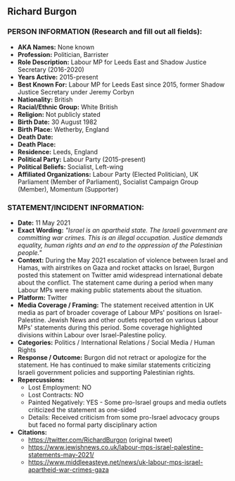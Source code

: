 ## Richard Burgon

### PERSON INFORMATION (Research and fill out all fields):
- **AKA Names:** None known
- **Profession:** Politician, Barrister
- **Role Description:** Labour MP for Leeds East and Shadow Justice Secretary (2016-2020)
- **Years Active:** 2015-present
- **Best Known For:** Labour MP for Leeds East since 2015, former Shadow Justice Secretary under Jeremy Corbyn
- **Nationality:** British
- **Racial/Ethnic Group:** White British
- **Religion:** Not publicly stated
- **Birth Date:** 30 August 1982
- **Birth Place:** Wetherby, England
- **Death Date:** 
- **Death Place:** 
- **Residence:** Leeds, England
- **Political Party:** Labour Party (2015-present)
- **Political Beliefs:** Socialist, Left-wing
- **Affiliated Organizations:** Labour Party (Elected Politician), UK Parliament (Member of Parliament), Socialist Campaign Group (Member), Momentum (Supporter)

### STATEMENT/INCIDENT INFORMATION:
- **Date:** 11 May 2021
- **Exact Wording:** *"Israel is an apartheid state. The Israeli government are committing war crimes. This is an illegal occupation. Justice demands equality, human rights and an end to the oppression of the Palestinian people."*
- **Context:** During the May 2021 escalation of violence between Israel and Hamas, with airstrikes on Gaza and rocket attacks on Israel, Burgon posted this statement on Twitter amid widespread international debate about the conflict. The statement came during a period when many Labour MPs were making public statements about the situation.
- **Platform:** Twitter
- **Media Coverage / Framing:** The statement received attention in UK media as part of broader coverage of Labour MPs' positions on Israel-Palestine. Jewish News and other outlets reported on various Labour MPs' statements during this period. Some coverage highlighted divisions within Labour over Israel-Palestine policy.
- **Categories:** Politics / International Relations / Social Media / Human Rights
- **Response / Outcome:** Burgon did not retract or apologize for the statement. He has continued to make similar statements criticizing Israeli government policies and supporting Palestinian rights.
- **Repercussions:**
  - Lost Employment: NO
  - Lost Contracts: NO  
  - Painted Negatively: YES - Some pro-Israel groups and media outlets criticized the statement as one-sided
  - Details: Received criticism from some pro-Israel advocacy groups but faced no formal party disciplinary action
- **Citations:** 
  - https://twitter.com/RichardBurgon (original tweet)
  - https://www.jewishnews.co.uk/labour-mps-israel-palestine-statements-may-2021/
  - https://www.middleeasteye.net/news/uk-labour-mps-israel-apartheid-war-crimes-gaza
